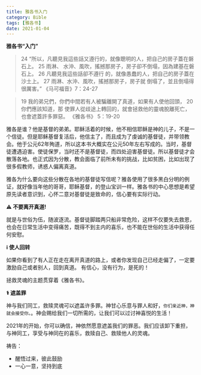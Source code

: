 ```yaml
---
title: 雅各书入门
category: Bible
tags: [雅各书]
date: 2021-01-04
---
```


**雅各书“入门”**

> 24 “所以，凡聽見我這些話又遵行的，就像聰明的人，把自己的房子蓋在磐石上。 25 雨淋、 水沖、風吹，搖撼那房子，房子卻不倒塌，因為建基在磐石上。 26 凡聽見我這些話卻不遵行 的，就像愚蠢的人，把自己的房子蓋在沙土上。 27 雨淋、水沖、風吹，搖撼那房子，房子就 倒塌了，並且倒塌得很厲害。”
> 《马可福音》7：24-27

> 19 我的弟兄們，你們中間若有人被騙離開了真道，如果有人使他回頭， 20 你們應該知道，那 使罪人從歧途上轉回的，就會拯救他的靈魂脫離死亡，也會遮蓋許多罪惡。
> 《雅各书》 5：19-20

雅各是谁？他是基督的弟弟。耶稣活着的时候，他不相信耶稣是神的儿子，不是一个信徒。但是耶稣基督复活后，他信主了，而且成为了虔诚的基督徒，并带领教会。他于公元62年殉道，所以这本书大概实在公元50年左右写成的。当时，基督徒遭遇迫害。使徒保罗，当时还不是基督徒，而四处迫害基督徒。所以基督徒才会散落各地。也正式因为分散，教会面临了前所未有的挑战，比如贫困，比如出现了很多假教师，诱惑人偏离真道。

雅各为什么要向这些分散在各地的基督徒写信呢？雅各使用了很多黑白分明的例证，就好像当年他的哥哥，耶稣基督，的登山宝训一样。雅各书的中心思想是希望原先读者意识到，心怀二意对基督徒是致命的，信心要有实际行动。

**:warning: 不要离开真道!**

就是与世俗为伍，随波逐流。基督徒脚踏两只船非常危险，这样不仅要失去救恩，也会在日常生活中变得痛苦，既得不到主内的喜乐，也不能在世俗的生活中获得任何安慰。

**:information_source: 使人回转**

如果你看到了有人正在走在离开真道的路上，或者你发现自己已经走偏了，一定要激励自己或者别人，回到真道。
有信心，没有行为，是死的！

拯救灵魂的主题贯穿着《雅各书》。

**:medical_symbol: 遮盖罪** 

神与我们同工，救赎灵魂可以遮盖许多罪。神甘心乐意与罪人和好，`你们亲近神，神就会接受你。`。神会赐给我们一切所需的，让我们可以过讨神喜悦的生活！

2021年的开始，你可以确信，神依然愿意遮盖我们的罪恶。我们应该卸下重担，与神同工，享受与神同在的喜乐，救赎自己、救赎他人的灵魂。

祷告：
- 醒悟过来，彼此鼓励
- 一心一意，坚持到底